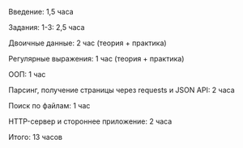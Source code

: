 Введение: 1,5 часа

Задания: 1-3: 2,5 часа

Двоичные данные: 2 час (теория + практика)

Регулярные выражения: 1 час (теория + практика)

ООП: 1 час

Парсинг, получение страницы через requests и JSON API: 2 часа

Поиск по файлам: 1 час

HTTP-сервер и стороннее приложение: 2 часа

Итого: 13 часов